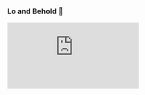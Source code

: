 ### Lo and Behold 👋
<!-- If you're using "master" as default branch -->

<!-- <img src="https://github.com/efeumutaslan/efeumutaslan/blob/master/github-metrics.svg" alt="Metrics" width="100%"> -->
<!--
**efeumutaslan/efeumutaslan** is a ✨ _special_ ✨ repository because its `README.md` (this file) appears on your GitHub profile.

Here are some ideas to get you started:

- 🔭 I’m currently working on ...
- 🌱 I’m currently learning ...
- 👯 I’m looking to collaborate on ...
- 🤔 I’m looking for help with ...
- 💬 Ask me about ...
- 📫 How to reach me: ...
- 😄 Pronouns: ...
- ⚡ Fun fact: ...
-->


[![Spotify](https://novatorem-efeumutaslan.vercel.app/api/spotify.py)](https://open.spotify.com/user/21ypbztfqlipppoibqnnrzbrq?si=268b64dedda34150)
